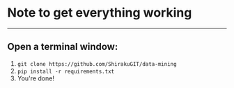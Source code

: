 # Note to get everything working
---

## Open a terminal window:
1. `git clone https://github.com/ShirakuGIT/data-mining`
2. `pip install -r requirements.txt`
3. You're done!
